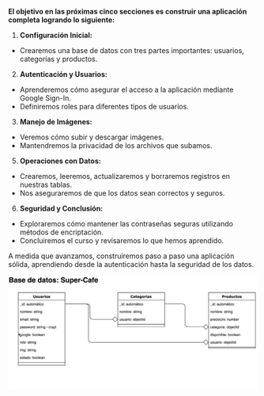 **El objetivo en las próximas cinco secciones es construir una aplicación completa logrando lo siguiente:** 

1. **Configuración Inicial:**

 * Crearemos una base de datos con tres partes importantes: usuarios, categorías y productos.

2. **Autenticación y Usuarios:**

* Aprenderemos cómo asegurar el acceso a la aplicación mediante Google Sign-In.
* Definiremos roles para diferentes tipos de usuarios.

3. **Manejo de Imágenes:**

* Veremos cómo subir y descargar imágenes.
* Mantendremos la privacidad de los archivos que subamos.

5. **Operaciones con Datos:**

* Crearemos, leeremos, actualizaremos y borraremos registros en nuestras tablas.
* Nos aseguraremos de que los datos sean correctos y seguros.

6. **Seguridad y Conclusión:**

* Exploraremos cómo mantener las contraseñas seguras utilizando métodos de encriptación.
* Concluiremos el curso y revisaremos lo que hemos aprendido.

A medida que avanzamos, construiremos paso a paso una aplicación sólida, aprendiendo desde la autenticación hasta la seguridad de los datos. 

![introduccion](/img/introduccion.png)